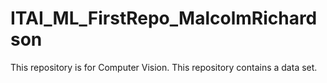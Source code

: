 # ITAI_ML_FirstRepo_MalcolmRichardson
This repository is for Computer Vision.
This repository contains a data set.
